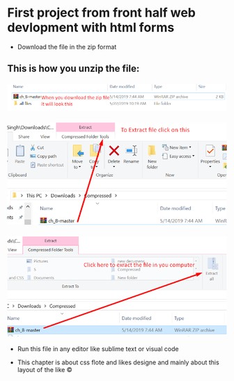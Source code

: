 # First project from front half web devlopment with html forms

* Download the file in the zip format

## This is how you unzip the file:

### ![* First Step:](img/ch_8.png)

### ![* Second Step:](img/ch_8.2.png)

### ![* Third Step:](img/ch_8.3.png)


* Run this file in any editor like sublime text or visual code
 
* This chapter is about css flote and likes designe and mainly about this layout of the like &copy;
